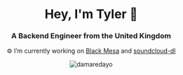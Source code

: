 <h1 align="center">Hey, I'm Tyler 👋</h1>

<h3 align="center">A Backend Engineer from the United Kingdom</h3>

<div align="center">
  
⚙️ I’m currently working on [Black Mesa](https://github.com/blackmesadev/black-mesa) and [soundcloud-dl](https://github.com/damaredayo/soundcloud-dl)

<p><img align="center" src="https://github-readme-stats.vercel.app/api/top-langs?username=damaredayo&show_icons=true&locale=en&layout=compact&theme=synthwave" alt="damaredayo"/></p>

</div>
